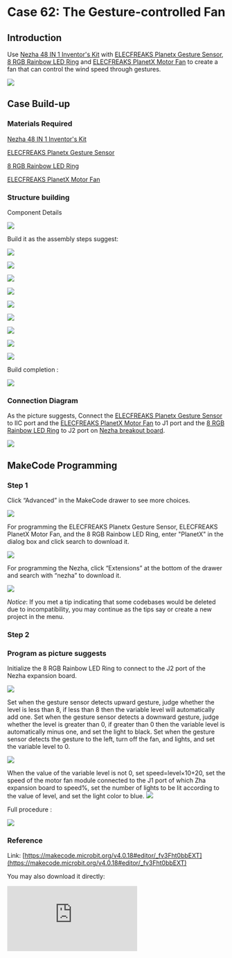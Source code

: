 # Case 62: The Gesture-controlled Fan
## Introduction

Use [Nezha 48 IN 1 Inventor's Kit](https://www.elecfreaks.com/nezha-inventor-s-kit-for-micro-bit-without-micro-bit-board.html) with [ELECFREAKS Planetx Gesture Sensor](https://shop.elecfreaks.com/products/elecfreaks-planetx-gesture-sensor?_pos=1&_sid=e300bc9f9&_ss=r), [8 RGB Rainbow LED Ring](https://shop.elecfreaks.com/products/elecfreaks-planetx-led-rainbow?_pos=2&_sid=a43c5c85b&_ss=r) and [ELECFREAKS PlanetX Motor Fan](https://shop.elecfreaks.com/products/elecfreaks-planetx-motor-fan?_pos=1&_sid=d6d4e0ca2&_ss=r) to create a fan that can control the wind speed through gestures.


![](./images/neza-inventor-s-kit-case-62-01.png)



## Case Build-up

### Materials Required

[Nezha 48 IN 1 Inventor's Kit](https://www.elecfreaks.com/nezha-inventor-s-kit-for-micro-bit-without-micro-bit-board.html)

[ELECFREAKS Planetx Gesture Sensor](https://www.elecfreaks.com/planetx-gesture.html)

[8 RGB Rainbow LED Ring](https://www.elecfreaks.com/planetx-rainbow-led.html)

[ELECFREAKS PlanetX Motor Fan](https://www.elecfreaks.com/planetx-motor-fan.html)

### Structure building

Component Details

![](./images/neza-inventor-s-kit-case-62-02.png)


Build it as the assembly steps suggest:

![](./images/neza-inventor-s-kit-step-62-01.png)

![](./images/neza-inventor-s-kit-step-62-02.png)

![](./images/neza-inventor-s-kit-step-62-03.png)

![](./images/neza-inventor-s-kit-step-62-04.png)

![](./images/neza-inventor-s-kit-step-62-05.png)

![](./images/neza-inventor-s-kit-step-62-06.png)

![](./images/neza-inventor-s-kit-step-62-07.png)

![](./images/neza-inventor-s-kit-step-62-08.png)

![](./images/neza-inventor-s-kit-step-62-09.png)



Build completion :

![](./images/neza-inventor-s-kit-step-62-10.png)



### Connection Diagram

As the picture suggests, Connect the [ELECFREAKS Planetx Gesture Sensor](https://shop.elecfreaks.com/products/elecfreaks-planetx-gesture-sensor?_pos=1&_sid=e300bc9f9&_ss=r) to IIC port and the [ELECFREAKS PlanetX Motor Fan](https://shop.elecfreaks.com/products/elecfreaks-planetx-motor-fan?_pos=1&_sid=d6d4e0ca2&_ss=r) to J1 port and the [8 RGB Rainbow LED Ring](https://shop.elecfreaks.com/products/elecfreaks-planetx-led-rainbow?_pos=2&_sid=a43c5c85b&_ss=r) to J2 port on [Nezha breakout board](https://shop.elecfreaks.com/products/elecfreaks-nezha-breakout-board?_pos=1&_sid=00432325a&_ss=r).

![](./images/neza-inventor-s-kit-case-62-03.png)

## MakeCode Programming

### Step 1

Click “Advanced” in the MakeCode drawer to see more choices.

![](./images/neza-inventor-s-kit-case-37-04.png)

For programming the ELECFREAKS Planetx Gesture Sensor, ELECFREAKS PlanetX Motor Fan, and the 8 RGB Rainbow LED Ring, enter "PlanetX" in the dialog box and click search to download it.

![](./images/neza-inventor-s-kit-case-37-05.png)

For programming the Nezha, click “Extensions” at the bottom of the drawer and search with “nezha” to download it.

![](./images/neza-inventor-s-kit-case-37-06.png)

*Notice*: If you met a tip indicating that some codebases would be deleted due to incompatibility, you may continue as the tips say or create a new project in the menu.

### Step 2

### Program as picture suggests

Initialize the 8 RGB Rainbow LED Ring to connect to the J2 port of the Nezha expansion board.

![](./images/neza-inventor-s-kit-case-62-07.png)

Set when the gesture sensor detects upward gesture, judge whether the level is less than 8, if less than 8 then the variable level will automatically add one.
Set when the gesture sensor detects a downward gesture, judge whether the level is greater than 0, if greater than 0 then the variable level is automatically minus one, and set the light to black.
Set when the gesture sensor detects the gesture to the left, turn off the fan, and lights, and set the variable level to 0.


![](./images/neza-inventor-s-kit-case-62-08.png)

When the value of the variable level is not 0, set speed=level×10+20, set the speed of the motor fan module connected to the J1 port of which Zha expansion board to speed%, set the number of lights to be lit according to the value of level, and set the light color to blue.
![](./images/neza-inventor-s-kit-case-62-09.png)

Full procedure :

![](./images/neza-inventor-s-kit-case-62-10.png)

### Reference

Link: [https://makecode.microbit.org/v4.0.18#editor/_fv3Fht0bbEXT](https://makecode.microbit.org/v4.0.18#editor/_fv3Fht0bbEXT)

You may also download it directly:

<div
    style={{
        position: 'relative',
        paddingBottom: '60%',
        overflow: 'hidden',
    }}
>
    <iframe
        src="https://makecode.microbit.org/_fv3Fht0bbEXT"
        frameborder="0"
        sandbox="allow-popups allow-forms allow-scripts allow-same-origin"
        style={{
            position: 'absolute',
            width: '100%',
            height: '100%',
        }}
    />
</div>

### Result

Fan speed is controlled by gestures. Upward gestures control fan acceleration, downward gestures control fan deceleration, leftward gestures control fan stop rotation, and fan speed is displayed by the LED rings, and the faster the speed is, the stronger lights are lit.

![](./images/neza-inventor-s-kit-case-62.gif)
